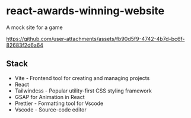 # react-awards-winning-website

A mock site for a game

https://github.com/user-attachments/assets/fb90d5f9-4742-4b7d-bc6f-82683f2d6a64

## Stack
- Vite - Frontend tool for creating and managing projects
- React
- Tailwindcss - Popular utility-first CSS styling framework
- GSAP for Animation in React
- Prettier - Formatting tool for Vscode
- Vscode - Source-code editor
